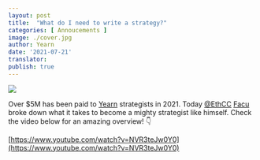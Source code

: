 ```yaml
---
layout: post
title:  "What do I need to write a strategy?"
categories: [ Annoucements ]
image: ./cover.jpg
author: Yearn
date: '2021-07-21'
translator:
publish: true
---
```


![](image1.jpg) <br>

Over $5M has been paid to [Yearn](https://t.me/yearnupdates) strategists in 2021. Today [@EthCC](https://twitter.com/EthCC/) [Facu](https://t.me/fameal) broke down what it takes to become a mighty strategist like himself. Check the video below for an amazing overview! 👇

[https://www.youtube.com/watch?v=NVR3teJw0Y0](https://www.youtube.com/watch?v=NVR3teJw0Y0)
